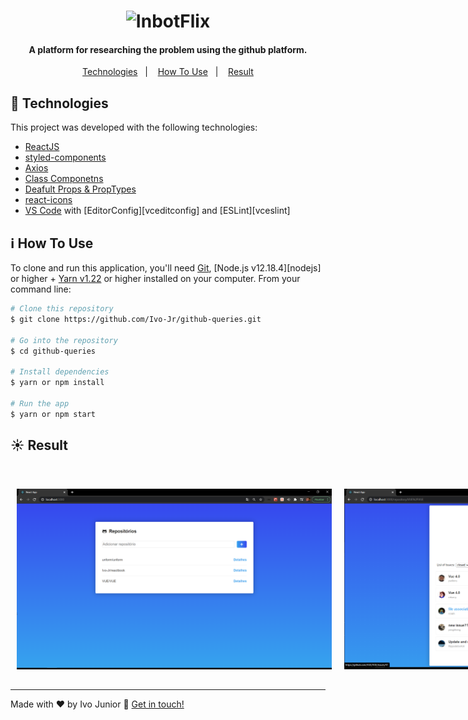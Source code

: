 
<h1 align="center">
    <img alt="InbotFlix" src="https://miro.medium.com/max/2568/1*nTk_aV3yziTsz7QbDsqnkA.png" width="400px" border-radius={50px} />
</h1>


<h4 align="center">
  A platform for researching the problem using the github platform.
</h4>

<p align="center">
  <a href="#rocket-technologies">Technologies</a>&nbsp;&nbsp;&nbsp;|&nbsp;&nbsp;&nbsp;
  <a href="#information_source-how-to-use">How To Use</a>&nbsp;&nbsp;&nbsp;|&nbsp;&nbsp;&nbsp;
  <a href="#sunny-result">Result</a>
</p>



## :rocket: Technologies

This project was developed with the following technologies:

- [ReactJS](https://reactjs.org/)
- [styled-components](https://www.styled-components.com/)
- [Axios](https://www.styled-components.com/)
- [Class Componetns](https://pt-br.reactjs.org/docs/react-component.html)
- [Deafult Props & PropTypes](https://pt-br.reactjs.org/docs/typechecking-with-proptypes.html)
- [react-icons](https://react-icons.github.io/react-icons/)
- [VS Code][vc] with [EditorConfig][vceditconfig] and [ESLint][vceslint]


## :information_source: How To Use

To clone and run this application, you'll need [Git](https://git-scm.com), [Node.js v12.18.4][nodejs] or higher + [Yarn v1.22][yarn] or higher installed on your computer. From your command line:

```bash
# Clone this repository
$ git clone https://github.com/Ivo-Jr/github-queries.git

# Go into the repository
$ cd github-queries

# Install dependencies
$ yarn or npm install

# Run the app
$ yarn or npm start
```


## :sunny: Result

  <div style="display: flex;   flex-direction: column;
  align-items: center;">
  <h1 align="center" style="display: flex; flex-direction:row;">
      <img   style="margin: 0 10px;" alt="prt1" src="src/assets/prt1.png" />
       <br>
       <br>
       <br>
      <img   style="margin: 0 10px;" alt="prt2" src="src/assets/prt2.png" />
      <br>
      <br>
      <br>
      <img  style="margin: 0 10px;" alt="prt3" src="src/assets/prt3.png" />
      <br>
      <br>
      <br>
      <img  style="margin: 0 10px;" alt="prt4" src="src/assets/prt4.png" />
  </h1>     
  </div>

---

Made with ♥ by Ivo Junior :wave: [Get in touch!](https://www.linkedin.com/in/jos%C3%A9-ivo-maciel-j%C3%BAnior-658136145/)

[React]: https://pt-br.reactjs.org/
[yarn]: https://yarnpkg.com/
[vc]: https://code.visualstudio.com/

